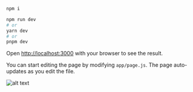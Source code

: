 
```bash
npm i

npm run dev
# or
yarn dev
# or
pnpm dev
```

Open [http://localhost:3000](http://localhost:3000) with your browser to see the result.

You can start editing the page by modifying `app/page.js`. The page auto-updates as you edit the file.


![alt text]([https://github.com/vicho-99/react-crud-ant-design/blob/main/delete.PNG?raw=true](https://github.com/vicho-99/infinity-scroll-react/blob/main/EXAMPLE.png)https://github.com/vicho-99/infinity-scroll-react/blob/main/EXAMPLE.png)


